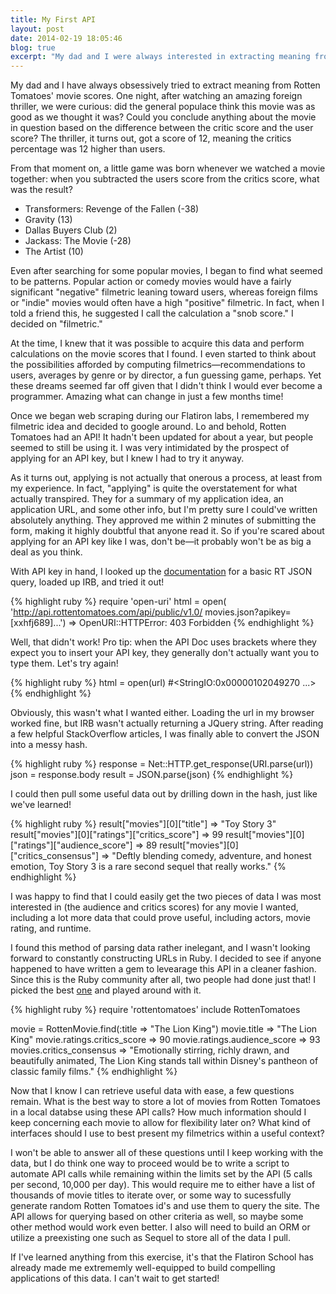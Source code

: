 ```yaml
---
title: My First API
layout: post
date: 2014-02-19 18:05:46
blog: true
excerpt: "My dad and I were always interested in extracting meaning from Rotten Tomatoes' scores. One night, after watching an amazing foreign thriller, we were curious: did the general populace think this movie was as good as we thought it was?"
---
```


My dad and I have always obsessively tried to extract meaning from Rotten Tomatoes' movie scores. One night, after watching an amazing foreign thriller, we were curious: did the general populace think this movie was as good as we thought it was? Could you conclude anything about the movie in question based on the difference between the critic score and the user score? The thriller, it turns out, got a score of 12, meaning the critics percentage was 12 higher than users.

From that moment on, a little game was born whenever we watched a movie together: when you subtracted the users score from the critics score, what was the result?

 - Transformers: Revenge of the Fallen (-38)
 - Gravity (13)
 - Dallas Buyers Club (2)
 - Jackass: The Movie (-28)
 - The Artist (10)

Even after searching for some popular movies, I began to find what seemed to be patterns. Popular action or comedy movies would have a fairly significant "negative" filmetric leaning toward users, whereas foreign films or "indie" movies would often have a high "positive" filmetric. In fact, when I told a friend this, he suggested I call the calculation a "snob score." I decided on "filmetric."

At the time, I knew that it was possible to acquire this data and perform calculations on the movie scores that I found. I even started to think about the possibilities afforded by computing filmetrics—recommendations to users, averages by genre or by director, a fun guessing game, perhaps. Yet these dreams seemed far off given that I didn't think I would ever become a programmer. Amazing what can change in just a few months time!

Once we began web scraping during our Flatiron labs, I remembered my filmetric idea and decided to google around. Lo and behold, Rotten Tomatoes had an API! It hadn't been updated for about a year, but people seemed to still be using it. I was very intimidated by the prospect of applying for an API key, but I knew I had to try it anyway.

As it turns out, applying is not actually that onerous a process, at least from my experience. In fact, "applying" is quite the overstatement for what actually transpired. They for a summary of my application idea, an application URL, and some other info, but I'm pretty sure I could've written absolutely anything. They approved me within 2 minutes of submitting the form, making it highly doubtful that anyone read it. So if you're scared about applying for an API key like I was, don't be—it probably won't be as big a deal as you think.

With API key in hand, I looked up the [documentation](http://developer.rottentomatoes.com/docs/read/Home) for a basic RT JSON query, loaded up IRB, and tried it out!

{% highlight ruby %}
  require 'open-uri'
  html = open(
  'http://api.rottentomatoes.com/api/public/v1.0/
  movies.json?apikey=[xxhfj689]...')
  => OpenURI::HTTPError: 403 Forbidden
{% endhighlight %}

Well, that didn't work! Pro tip: when the API Doc uses brackets where they expect you to insert your API key, they generally don't actually want you to type them. Let's try again!

{% highlight ruby %}
  html = open(url)
  #<StringIO:0x00000102049270 ...>
{% endhighlight %}

Obviously, this wasn't what I wanted either. Loading the url in my browser worked fine, but IRB wasn't actually returning a JQuery string. After reading a few helpful StackOverflow articles, I was finally able to convert the JSON into a messy hash.

{% highlight ruby %}
  response = Net::HTTP.get_response(URI.parse(url))
  json = response.body
  result = JSON.parse(json)
{% endhighlight %}

I could then pull some useful data out by drilling down in the hash, just like we've learned!

{% highlight ruby %}
  result["movies"][0]["title"] => "Toy Story 3"
  result["movies"][0]["ratings"]["critics_score"] => 99
  result["movies"][0]["ratings"]["audience_score"] => 89
  result["movies"][0]["critics_consensus"] =>
  "Deftly blending comedy, adventure, and honest emotion,
    Toy Story 3 is a rare second sequel that really works."
{% endhighlight %}

I was happy to find that I could easily get the two pieces of data I was most interested in (the audience and critics scores) for any movie I wanted, including a lot more data that could prove useful, including actors, movie rating, and runtime.

I found this method of parsing data rather inelegant, and I wasn't looking forward to constantly constructing URLs in Ruby. I decided to see if anyone happened to have written a gem to levearage this API in a cleaner fashion. Since this is the Ruby community after all, two people had done just that! I picked the best [one](https://github.com/nmunson/rottentomatoes) and played around with it.

{% highlight ruby %}
  require 'rottentomatoes'
  include RottenTomatoes

  movie = RottenMovie.find(:title => "The Lion King")
  movie.title => "The Lion King"
  movie.ratings.critics_score => 90
  movie.ratings.audience_score => 93
  movies.critics_consensus =>
  "Emotionally stirring, richly drawn, and beautifully
  animated, The Lion King stands tall within Disney's
  pantheon of classic family films."
{% endhighlight %}

Now that I know I can retrieve useful data with ease, a few questions remain. What is the best way to store a lot of movies from Rotten Tomatoes in a local databse using these API calls? How much information should I keep concerning each movie to allow for flexibility later on? What kind of interfaces should I use to best present my filmetrics within a useful context?

I won't be able to answer all of these questions until I keep working with the data, but I do think one way to proceed would be to write a script to automate API calls while remaining within the limits set by the API (5 calls per second, 10,000 per day). This would require me to either have a list of thousands of movie titles to iterate over, or some way to sucessfully generate random Rotten Tomatoes id's and use them to query the site. The API allows for querying based on other criteria as well, so maybe some other method would work even better. I also will need to build an ORM or utilize a preexisting one such as Sequel to store all of the data I pull.

If I've learned anything from this exercise, it's that the Flatiron School has already made me extrememly well-equipped to build compelling applications of this data. I can't wait to get started!
